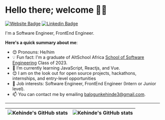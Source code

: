 # Hello there; welcome 👋🏾

[![Website Badge](https://img.shields.io/badge/-frontendmentorprofile-000000?style=for-the-badge&logo=Google-Chrome&logoColor=white&link=https://www.frontendmentor.io/profile/Kehinde13)](https://www.frontendmentor.io/profile/Kehinde13) [![Linkedin Badge](https://img.shields.io/badge/-kehindeBalogun-blue?style=for-the-badge&logo=Linkedin&logoColor=white&link=https://www.linkedin.com/in/kehinde-balogun-9a1078223)](https://www.linkedin.com/in/kehinde-balogun-9a1078223) 

I'm a Software Engineer, FrontEnd Engineer.

**Here's a quick summary about me**:

- 😊 Pronouns: He/him
- 💡 Fun fact: I'm a graduate of AltSchool Africa [School of Software Engineering](https://altschoolafrica.com/schools/engineering) Class of 2023.
- 🌱 I’m currently learning JavaScript, Reactjs, and Vue.
- 😊 I am on the look out for open source projects, hackathons, internships, and entry-level opportunities
- 💼 Job interests: Software Engineer, FrontEnd Engineer (Intern or Junior level).
- 📫 You can contact me by emailing balogunkehinde3@gmail.com.

---

| <img align="center" src="https://github-readme-stats.vercel.app/api?username=Kehinde13&show_icons=true&include_all_commits=true&hide_border=true" alt="Kehinde's GitHub stats" /> | <img align="center" src="https://github-readme-stats.vercel.app/api/top-langs/?username=Kehinde13&langs_count=8&layout=compact&hide_border=true" alt="Kehinde's GitHub stats" /> |
| ------------- | ------------- |
